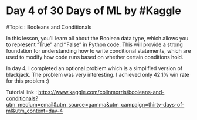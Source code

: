 # Day 4 of 30 Days of ML by #Kaggle

#Topic : Booleans and Conditionals

In this lesson, you’ll learn all about the Boolean data type, which allows you to represent “True” and “False” in Python code. This will provide a strong foundation for understanding how to write conditional statements, which are used to modify how code runs based on whether certain conditions hold. 

In day 4, I completed an optional problem which is a simplified version of blackjack. The problem was very interesting. I achieved only 42.1% win rate for this problem :)

Tutorial link : https://www.kaggle.com/colinmorris/booleans-and-conditionals?utm_medium=email&utm_source=gamma&utm_campaign=thirty-days-of-ml&utm_content=day-4

